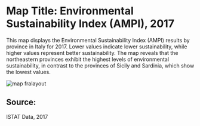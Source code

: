 # Map Title: Environmental Sustainability Index (AMPI), 2017

This map displays the Environmental Sustainability Index (AMPI) results by province in Italy for 2017. Lower values indicate lower sustainability, while higher values represent better sustainability.
The map reveals that the northeastern provinces exhibit the highest levels of environmental sustainability, in contrast to the provinces of Sicily and Sardinia, which show the lowest values.


![map fralayout](https://github.com/user-attachments/assets/a9fb9ff7-e539-4a62-9516-ad75097dc51b)





## Source: 

ISTAT Data, 2017
